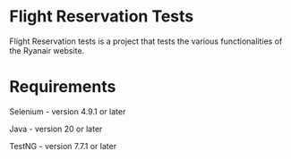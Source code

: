 # Flight Reservation Tests

Flight Reservation tests is a project that tests the various functionalities of the Ryanair website.

# Requirements
Selenium - version 4.9.1 or later

Java - version 20 or later

TestNG - version 7.7.1 or later
